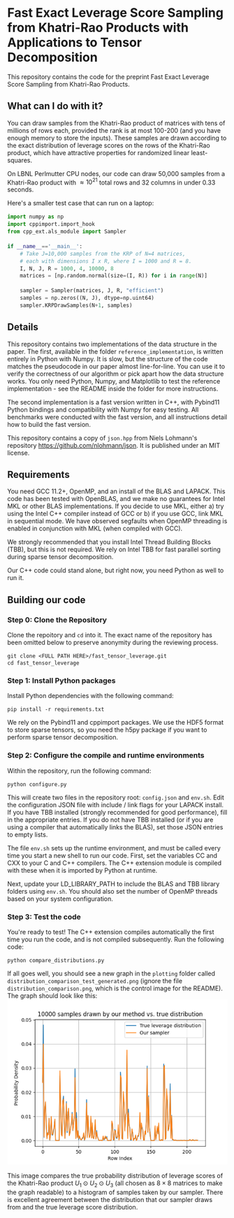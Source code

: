 # Fast Exact Leverage Score Sampling from Khatri-Rao Products with Applications to Tensor Decomposition
This repository contains the code for
the preprint Fast Exact Leverage Score Sampling
from Khatri-Rao Products.

## What can I do with it?
You can draw samples from the Khatri-Rao product of matrices
with tens of millions of rows each, provided the rank is at most
100-200 (and you have enough memory to store the inputs). These
samples are drawn according to the exact distribution of leverage
scores on the rows of the Khatri-Rao product, which have attractive
properties for randomized linear least-squares.

On LBNL Perlmutter CPU nodes, our code can draw 50,000 samples from
a Khatri-Rao product with $\approx 10^{21}$ total rows and 32 columns
in under 0.33 seconds.  

Here's a smaller test case that can run on a laptop:
```python
import numpy as np
import cppimport.import_hook
from cpp_ext.als_module import Sampler

if __name__=='__main__':
    # Take J=10,000 samples from the KRP of N=4 matrices,
    # each with dimensions I x R, where I = 1000 and R = 8.
    I, N, J, R = 1000, 4, 10000, 8
    matrices = [np.random.normal(size=(I, R)) for i in range(N)]

    sampler = Sampler(matrices, J, R, "efficient")
    samples = np.zeros((N, J), dtype=np.uint64)
    sampler.KRPDrawSamples(N+1, samples)
```

## Details
This repository contains two implementations of the
data structure in the paper. The first,
available in the folder `reference_implementation`,
is written entirely in Python with Numpy. It is
slow, but the structure of the code matches
the pseudocode in our paper almost line-for-line. You
can use it to verify the correctness of our algorithm
or pick apart how the data structure works. You only need
Python, Numpy, and Matplotlib to test the reference
implementation - see the README inside the folder for
more instructions.

The second implementation is a fast version written
in C++, with Pybind11 Python bindings 
and compatibility with Numpy for easy 
testing. All benchmarks were conducted
with the fast version, and all instructions detail
how to build the fast version.

This repository contains a copy of `json.hpp`
from Niels Lohmann's repository 
<https://github.com/nlohmann/json>. It is published
under an MIT license.

## Requirements
You need GCC 11.2+, OpenMP, and an install of the BLAS
and LAPACK. This code has been tested with OpenBLAS, and
we make no guarantees for Intel MKL or other BLAS
implementations. If you decide to use MKL, either a) 
try using the Intel C++ compiler instead of GCC or b) if you use GCC, 
link MKL in sequential mode. We have observed segfaults
when OpenMP threading is enabled in conjunction with
MKL (when compiled with GCC).

We strongly recommended that you install Intel
Thread Building Blocks (TBB), but this is not
required. We rely on Intel TBB for fast parallel 
sorting during sparse tensor decomposition.

Our C++ code could stand alone, but right now, you
need Python as well to run it. 

## Building our code

### Step 0: Clone the Repository
Clone the repoitory and `cd` into it. The exact
name of the repository has been omitted below to
preserve anonymity during the reviewing process.
```
git clone <FULL PATH HERE>/fast_tensor_leverage.git
cd fast_tensor_leverage
```

### Step 1: Install Python packages
Install Python dependencies with the following command:
```
pip install -r requirements.txt
```
We rely on the Pybind11 and cppimport packages. We
use the HDF5 format to store sparse tensors, so
you need the h5py package if you want to perform
sparse tensor decomposition. 

### Step 2: Configure the compile and runtime environments 
Within the repository, run the following command:
```
python configure.py
```
This will create two files in the repository root:
`config.json` and `env.sh`. Edit the configuration
JSON file with include / link flags for your LAPACK
install. If you have TBB installed (strongly
recommended for good performance), fill in the appropriate
entries. If you do not have TBB installed (or if you
are using a compiler that automatically links the BLAS),
set those JSON entries to empty lists. 

The file `env.sh` sets up the runtime environment,
and must be called every time you start a new shell 
to run our code. First, set the variables CC
and CXX to your C and C++ compilers. The C++ extension
module is compiled with
these when it is imported by Python at runtime. 

Next, update your LD_LIBRARY_PATH 
to include the BLAS and TBB library folders using
`env.sh`. You should also set the number of
OpenMP threads based on your system configuration. 

### Step 3: Test the code 
You're ready to test! The C++ extension
compiles automatically the first time you run
the code, and is not compiled subsequently. Run
the following code:
```
python compare_distributions.py
```
If all goes well, you should see a new graph in
the `plotting` folder called
`distribution_comparison_test_generated.png`
(ignore the file `distribution_comparison.png`, which
is the control image for the README).
The graph should look like this:
![Distribution Comparison](plotting/distribution_comparison.png)

This image compares the true probability
distribution of leverage scores of the
Khatri-Rao product 
$U_1 \odot U_2 \odot U_3$ (all
chosen as $8 \times 8$ matrices to make
the graph readable) to a
histogram of samples taken by our sampler.
There is excellent agreement between the
distribution that our sampler draws from
and the true leverage score distribution.

